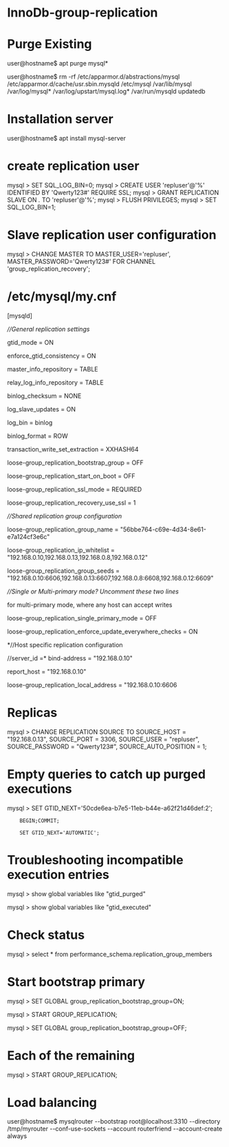 # InnoDb-group-replication

# Purge Existing
user@hostname$ apt purge mysql*

user@hostname$ rm -rf /etc/apparmor.d/abstractions/mysql /etc/apparmor.d/cache/usr.sbin.mysqld /etc/mysql /var/lib/mysql /var/log/mysql* /var/log/upstart/mysql.log* /var/run/mysqld updatedb


# Installation server
user@hostname$ apt install mysql-server

# create replication user
mysql > SET SQL_LOG_BIN=0;
mysql > CREATE USER 'repluser'@'%' IDENTIFIED BY 'Qwerty123#' REQUIRE SSL;
mysql > GRANT REPLICATION SLAVE ON *.* TO 'repluser'@'%';
mysql > FLUSH PRIVILEGES;
mysql > SET SQL_LOG_BIN=1;


# Slave replication user configuration
mysql > CHANGE MASTER TO MASTER_USER='repluser', MASTER_PASSWORD='Qwerty123#' FOR CHANNEL 'group_replication_recovery';


# /etc/mysql/my.cnf

[mysqld]

*//General replication settings*

gtid_mode = ON

enforce_gtid_consistency = ON

master_info_repository = TABLE

relay_log_info_repository = TABLE

binlog_checksum = NONE

log_slave_updates = ON

log_bin = binlog

binlog_format = ROW

transaction_write_set_extraction = XXHASH64

loose-group_replication_bootstrap_group = OFF

loose-group_replication_start_on_boot = OFF

loose-group_replication_ssl_mode = REQUIRED

loose-group_replication_recovery_use_ssl = 1

*//Shared replication group configuration*

loose-group_replication_group_name = "56bbe764-c69e-4d34-8e61-e7a124cf3e6c"

loose-group_replication_ip_whitelist = "192.168.0.10,192.168.0.13,192.168.0.8,192.168.0.12"

loose-group_replication_group_seeds = "192.168.0.10:6606,192.168.0.13:6607,192.168.0.8:6608,192.168.0.12:6609"

*//Single or Multi-primary mode? Uncomment these two lines*

 for multi-primary mode, where any host can accept writes
 
loose-group_replication_single_primary_mode = OFF

loose-group_replication_enforce_update_everywhere_checks = ON

*//Host specific replication configuration

//server_id =*
bind-address = "192.168.0.10"

report_host = "192.168.0.10"

loose-group_replication_local_address = "192.168.0.10:6606


# Replicas

mysql > CHANGE REPLICATION SOURCE TO 
             SOURCE_HOST = "192.168.0.13",
             SOURCE_PORT = 3306,
             SOURCE_USER = "repluser",
             SOURCE_PASSWORD = "Qwerty123#",
             SOURCE_AUTO_POSITION = 1;

# Empty queries to catch up purged executions

mysql > SET GTID_NEXT='50cde6ea-b7e5-11eb-b44e-a62f21d46def:2';

        BEGIN;COMMIT;
        
        SET GTID_NEXT='AUTOMATIC';
        
# Troubleshooting incompatible execution entries

mysql > show global variables like "gtid_purged"

mysql > show global variables like "gtid_executed"

# Check status
mysql > select * from performance_schema.replication_group_members

# Start bootstrap primary
mysql > SET GLOBAL group_replication_bootstrap_group=ON;

mysql > START GROUP_REPLICATION;

mysql > SET GLOBAL group_replication_bootstrap_group=OFF;

# Each of the remaining
mysql > START GROUP_REPLICATION;

# Load balancing

user@hostname$ mysqlrouter --bootstrap root@localhost:3310 --directory /tmp/myrouter --conf-use-sockets --account routerfriend --account-create always
